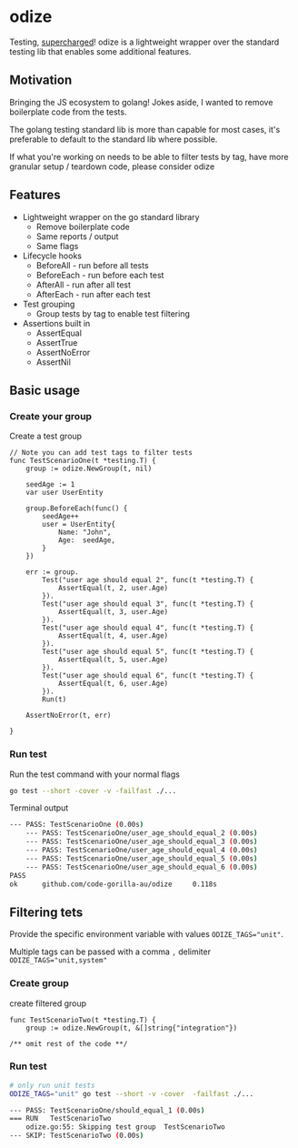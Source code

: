 # odize

Testing, [supercharged](https://www.yourdictionary.com/odize)! odize is a lightweight wrapper over the standard testing lib that enables some additional features.

## Motivation

Bringing the JS ecosystem to golang! Jokes aside, I wanted to remove boilerplate code from the tests. 

The golang testing standard lib is more than capable for most cases, it's preferable to default to the standard lib where possible.

If what you're working on needs to be able to filter tests by tag, have more granular setup / teardown code, please consider odize 


## Features

- Lightweight wrapper on the go standard library
    - Remove boilerplate code
    - Same reports / output
    - Same flags
- Lifecycle hooks
    - BeforeAll - run before all tests
    - BeforeEach - run before each test
    - AfterAll - run after all test
    - AfterEach - run after each test
- Test grouping
    - Group tests by tag to enable test filtering
- Assertions built in
    - AssertEqual
    - AssertTrue
    - AssertNoError
    - AssertNil

## Basic usage

### Create your group

Create a test group 

```golang
// Note you can add test tags to filter tests
func TestScenarioOne(t *testing.T) {
	group := odize.NewGroup(t, nil)

	seedAge := 1
	var user UserEntity

	group.BeforeEach(func() {
		seedAge++
		user = UserEntity{
			Name: "John",
			Age:  seedAge,
		}
	})

	err := group.
		Test("user age should equal 2", func(t *testing.T) {
			AssertEqual(t, 2, user.Age)
		}).
		Test("user age should equal 3", func(t *testing.T) {
			AssertEqual(t, 3, user.Age)
		}).
		Test("user age should equal 4", func(t *testing.T) {
			AssertEqual(t, 4, user.Age)
		}).
		Test("user age should equal 5", func(t *testing.T) {
			AssertEqual(t, 5, user.Age)
		}).
		Test("user age should equal 6", func(t *testing.T) {
			AssertEqual(t, 6, user.Age)
		}).
		Run(t)

	AssertNoError(t, err)

}

```

### Run test

Run the test command with your normal flags

```bash
go test --short -cover -v -failfast ./...
```
Terminal output

```bash
--- PASS: TestScenarioOne (0.00s)
    --- PASS: TestScenarioOne/user_age_should_equal_2 (0.00s)
    --- PASS: TestScenarioOne/user_age_should_equal_3 (0.00s)
    --- PASS: TestScenarioOne/user_age_should_equal_4 (0.00s)
    --- PASS: TestScenarioOne/user_age_should_equal_5 (0.00s)
    --- PASS: TestScenarioOne/user_age_should_equal_6 (0.00s)
PASS
ok      github.com/code-gorilla-au/odize     0.118s

```

## Filtering tets

Provide the specific environment variable with values `ODIZE_TAGS="unit"`. 

Multiple tags can be passed with a comma `,` delimiter `ODIZE_TAGS="unit,system"`

### Create group

create filtered group

```golang
func TestScenarioTwo(t *testing.T) {
	group := odize.NewGroup(t, &[]string{"integration"})

/** omit rest of the code **/

```

### Run test

```bash
# only run unit tests
ODIZE_TAGS="unit" go test --short -v -cover  -failfast ./... 

```

```bash
--- PASS: TestScenarioOne/should_equal_1 (0.00s)
=== RUN   TestScenarioTwo
    odize.go:55: Skipping test group  TestScenarioTwo
--- SKIP: TestScenarioTwo (0.00s)
```




